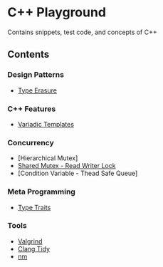 # C++ Playground
Contains snippets, test code, and concepts of C++

## Contents

### Design Patterns
* [Type Erasure](type_erasure/README.md)

### C++ Features
* [Variadic Templates](variadic_templates/README.md)

### Concurrency
* [Hierarchical Mutex]
* [Shared Mutex - Read Writer Lock](shared_mutex/README.md)
* [Condition Variable - Thead Safe Queue]

### Meta Programming
* [Type Traits](meta_programming_type_traits/README.md)

### Tools
* [Valgrind](type_erasure/README.md)
* [Clang Tidy](type_erasure/README.md)
* [nm](meta_programming_type_traits/README.md)

